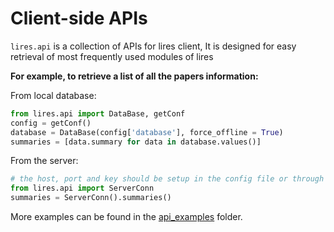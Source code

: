 
# Client-side APIs

`lires.api` is a collection of APIs for lires client,
It is designed for easy retrieval of most frequently used modules of lires

**For example, to retrieve a list of all the papers information:**

From local database:
```python
from lires.api import DataBase, getConf
config = getConf()
database = DataBase(config['database'], force_offline = True)
summaries = [data.summary for data in database.values()]
```
From the server:
```python
# the host, port and key should be setup in the config file or through GUI
from lires.api import ServerConn
summaries = ServerConn().summaries()
```

More examples can be found in the [api_examples](../api_examples) folder.